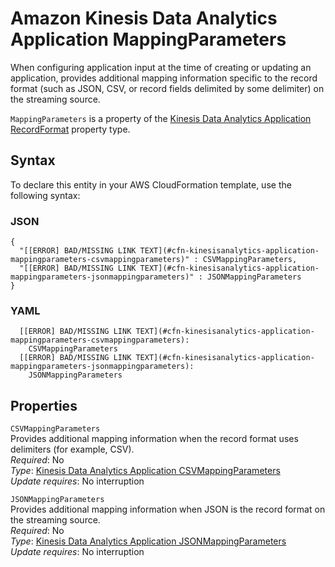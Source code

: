 # Amazon Kinesis Data Analytics Application MappingParameters<a name="aws-properties-kinesisanalytics-application-mappingparameters"></a>

When configuring application input at the time of creating or updating an application, provides additional mapping information specific to the record format \(such as JSON, CSV, or record fields delimited by some delimiter\) on the streaming source\. 

 `MappingParameters` is a property of the [Kinesis Data Analytics Application RecordFormat](aws-properties-kinesisanalytics-application-recordformat.md) property type\. 

## Syntax<a name="aws-properties-kinesisanalytics-application-mappingparameters-syntax"></a>

To declare this entity in your AWS CloudFormation template, use the following syntax:

### JSON<a name="aws-properties-kinesisanalytics-application-mappingparameters-syntax.json"></a>

```
{
  "[[ERROR] BAD/MISSING LINK TEXT](#cfn-kinesisanalytics-application-mappingparameters-csvmappingparameters)" : CSVMappingParameters,
  "[[ERROR] BAD/MISSING LINK TEXT](#cfn-kinesisanalytics-application-mappingparameters-jsonmappingparameters)" : JSONMappingParameters
}
```

### YAML<a name="aws-properties-kinesisanalytics-application-mappingparameters-syntax.yaml"></a>

```
  [[ERROR] BAD/MISSING LINK TEXT](#cfn-kinesisanalytics-application-mappingparameters-csvmappingparameters): 
    CSVMappingParameters
  [[ERROR] BAD/MISSING LINK TEXT](#cfn-kinesisanalytics-application-mappingparameters-jsonmappingparameters): 
    JSONMappingParameters
```

## Properties<a name="aws-properties-kinesisanalytics-application-mappingparameters-properties"></a>

`CSVMappingParameters`  
Provides additional mapping information when the record format uses delimiters \(for example, CSV\)\.   
 *Required*: No  
 *Type*: [Kinesis Data Analytics Application CSVMappingParameters](aws-properties-kinesisanalytics-application-csvmappingparameters.md)  
 *Update requires*: No interruption 

`JSONMappingParameters`  
Provides additional mapping information when JSON is the record format on the streaming source\.  
 *Required*: No  
 *Type*: [Kinesis Data Analytics Application JSONMappingParameters](aws-properties-kinesisanalytics-application-jsonmappingparameters.md)  
 *Update requires*: No interruption 